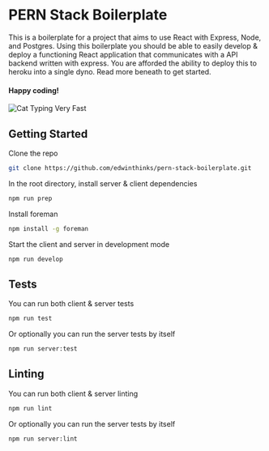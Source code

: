 # PERN Stack Boilerplate

This is a boilerplate for a project that aims to use React with Express, Node, and Postgres. Using this boilerplate
you should be able to easily develop & deploy a functioning React application that communicates with a API backend
written with express. You are afforded the ability to deploy this to heroku into a single dyno. Read more beneath
to get started.

#### Happy coding!
![Cat Typing Very Fast](https://media.giphy.com/media/heIX5HfWgEYlW/giphy.gif)

## Getting Started

Clone the repo
```bash
git clone https://github.com/edwinthinks/pern-stack-boilerplate.git
```

In the root directory, install server & client dependencies
```bash
npm run prep
```

Install foreman
```bash
npm install -g foreman
```

Start the client and server in development mode
```bash
npm run develop
```

## Tests

You can run both client & server tests
```bash
npm run test
```

Or optionally you can run the server tests by itself
```bash
npm run server:test
```

## Linting

You can run both client & server linting
```bash
npm run lint
```

Or optionally you can run the server tests by itself
```bash
npm run server:lint
```
